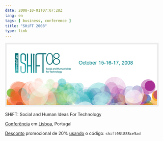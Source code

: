 ```yaml
---
date: 2008-10-01T07:07:28Z
lang: en
tags: [ business, conference ]
title: "SHiFT 2008"
type: link
---
```


![](shift-logo.jpg)

SHiFT: Social and Human Ideas For Technology

[Conferência](http://shift.pt/page/program "Programa da conferência") em [Lisboa](http://shift.pt/page/practical "@ FIL, Parque das Nações"), Portugal

[Desconto](http://shift.pt/page/tickets "Preço dos bilhetes") promocional de 20% [usando](http://shift.pt/signup "Inscrever na conferência") o código: `shift08t888ce5ad`

